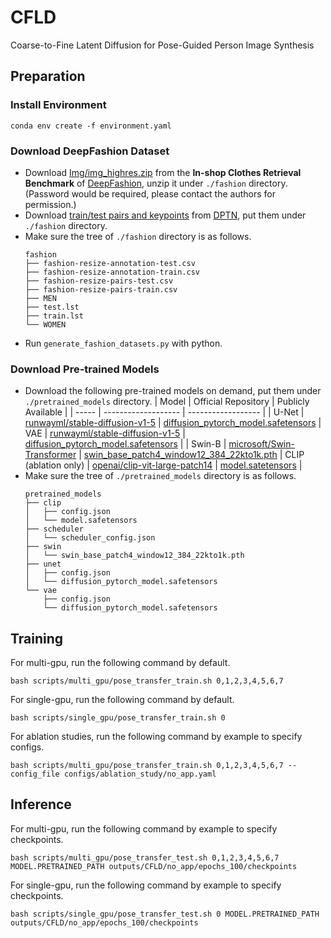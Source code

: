 # CFLD
Coarse-to-Fine Latent Diffusion for Pose-Guided Person Image Synthesis

## Preparation

### Install Environment
```
conda env create -f environment.yaml
```

### Download DeepFashion Dataset
* Download [Img/img_highres.zip](https://drive.google.com/drive/folders/0B7EVK8r0v71pYkd5TzBiclMzR00?resourcekey=0-fsjVShvqXP2517KnwaZ0zw) from the **In-shop Clothes Retrieval Benchmark** of [DeepFashion](http://mmlab.ie.cuhk.edu.hk/projects/DeepFashion/InShopRetrieval.html), unzip it under `./fashion` directory. (Password would be required, please contact the authors for permission.)
* Download [train/test pairs and keypoints](https://drive.google.com/drive/folders/1qZDod3QDD7PaBxnNyHCuLBR7ftTSkSE1?usp=sharing) from [DPTN](https://github.com/PangzeCheung/Dual-task-Pose-Transformer-Network), put them under `./fashion` directory.
* Make sure the tree of `./fashion` directory is as follows.
    ```
    fashion
    ├── fashion-resize-annotation-test.csv
    ├── fashion-resize-annotation-train.csv
    ├── fashion-resize-pairs-test.csv
    ├── fashion-resize-pairs-train.csv
    ├── MEN
    ├── test.lst
    ├── train.lst
    └── WOMEN
    ```
* Run `generate_fashion_datasets.py` with python.

### Download Pre-trained Models
* Download the following pre-trained models on demand, put them under `./pretrained_models` directory.
    | Model | Official Repository | Publicly Available |
    | ----- | ------------------- | ------------------ |
    | U-Net | [runwayml/stable-diffusion-v1-5](https://huggingface.co/runwayml/stable-diffusion-v1-5) | [diffusion_pytorch_model.safetensors](https://huggingface.co/runwayml/stable-diffusion-v1-5/blob/main/unet/diffusion_pytorch_model.safetensors)
    | VAE | [runwayml/stable-diffusion-v1-5](https://huggingface.co/runwayml/stable-diffusion-v1-5) | [diffusion_pytorch_model.safetensors](https://huggingface.co/runwayml/stable-diffusion-v1-5/blob/main/vae/diffusion_pytorch_model.safetensors) |
    | Swin-B | [microsoft/Swin-Transformer](https://github.com/microsoft/Swin-Transformer) | [swin_base_patch4_window12_384_22kto1k.pth](https://github.com/SwinTransformer/storage/releases/download/v1.0.0/swin_base_patch4_window12_384_22kto1k.pth)
    | CLIP (ablation only) | [openai/clip-vit-large-patch14](https://huggingface.co/openai/clip-vit-large-patch14) | [model.satetensors](https://huggingface.co/openai/clip-vit-large-patch14/blob/main/model.safetensors) |
* Make sure the tree of `./pretrained_models` directory is as follows.
    ```
    pretrained_models
    ├── clip
    │   ├── config.json
    │   └── model.safetensors
    ├── scheduler
    │   └── scheduler_config.json
    ├── swin
    │   └── swin_base_patch4_window12_384_22kto1k.pth
    ├── unet
    │   ├── config.json
    │   └── diffusion_pytorch_model.safetensors
    └── vae
        ├── config.json
        └── diffusion_pytorch_model.safetensors
    ```

## Training
For multi-gpu, run the following command by default.
```
bash scripts/multi_gpu/pose_transfer_train.sh 0,1,2,3,4,5,6,7
```
For single-gpu, run the following command by default.
```
bash scripts/single_gpu/pose_transfer_train.sh 0
```
For ablation studies, run the following command by example to specify configs.
```
bash scripts/multi_gpu/pose_transfer_train.sh 0,1,2,3,4,5,6,7 --config_file configs/ablation_study/no_app.yaml
```

## Inference
For multi-gpu, run the following command by example to specify checkpoints.
```
bash scripts/multi_gpu/pose_transfer_test.sh 0,1,2,3,4,5,6,7 MODEL.PRETRAINED_PATH outputs/CFLD/no_app/epochs_100/checkpoints
```
For single-gpu, run the following command by example to specify checkpoints.
```
bash scripts/single_gpu/pose_transfer_test.sh 0 MODEL.PRETRAINED_PATH outputs/CFLD/no_app/epochs_100/checkpoints
```